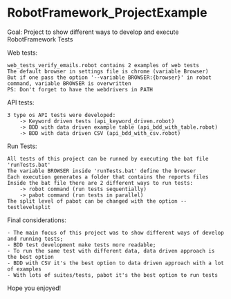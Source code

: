 # RobotFramework_ProjectExample

Goal: Project to show different ways to develop and execute RobotFramework Tests


Web tests:

    web_tests_verify_emails.robot contains 2 examples of web tests
    The default browser in settings file is chrome (variable Browser)
    But if one pass the option '--variable BROWSER:{browser}' in robot command, variable BROWSER is overwritten
    PS: Don't forget to have the webdrivers in PATH


API tests:
    
    3 type os API tests were developed: 
        -> Keyword driven tests (api_keyword_driven.robot)
        -> BDD with data driven example table (api_bdd_with_table.robot)
        -> BDD with data driven CSV (api_bdd_with_csv.robot)


Run Tests:

    All tests of this project can be runned by executing the bat file 'runTests.bat'
    The variable BROWSER inside 'runTests.bat' define the browser
    Each execution generates a folder that contains the reports files
    Inside the bat file there are 2 different ways to run tests:
        -> robot command (run tests sequentially)
        -> pabot command (run tests in parallel)
    The split level of pabot can be changed with the option --testlevelsplit
    
    
    
Final considerations:

    - The main focus of this project was to show different ways of develop and running tests;
    - BDD test development make tests more readable;
    - To run the same test with different data, data driven approach is the best option
    - BDD with CSV it's the best option to data driven approach with a lot of examples
    - With lots of suites/tests, pabot it's the best option to run tests


Hope you enjoyed!

    